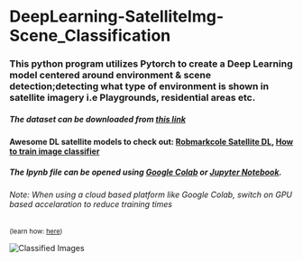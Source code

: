 # DeepLearning-SatelliteImg-Scene_Classification
### This python program utilizes Pytorch to create a Deep Learning model centered around environment & scene detection;detecting what type of environment is shown in satellite imagery i.e Playgrounds, residential areas etc.

##### The dataset can be downloaded from [this link](http://bigearth.net/)

#### Awesome DL satellite models to check out: [Robmarkcole Satellite DL](https://github.com/robmarkcole/satellite-image-deep-learning), [How to train image classifier](https://towardsdatascience.com/how-to-train-an-image-classifier-in-pytorch-and-use-it-to-perform-basic-inference-on-single-images-99465a1e9bf5)

##### The Ipynb file can be opened using [Google Colab](https://colab.research.google.com/) or [Jupyter Notebook](https://mybinder.org/v2/gh/ipython/ipython-in-depth/master?filepath=binder/Index.ipynb).

###### Note: When using a cloud based platform like Google Colab, switch on GPU based accelaration to reduce training times 
<sup>(learn how: [here](https://colab.research.google.com/notebooks/gpu.ipynb))</sup>

![Classified Images](https://miro.medium.com/max/571/1*IxE51eVf2dZnsl0eW6nzWA.png)
